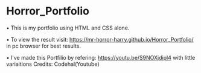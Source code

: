 # Horror_Portfolio

 • This is my portfolio using HTML and CSS alone.
 
 • To view the result visit: https://mr-horror-harry.github.io/Horror_Portfolio/  in pc browser for best results.
 
 • I've made this Portfilio by refering: https://youtu.be/S9NOXjdipl4 with little variaitions Credits: Codehal(Youtube)
